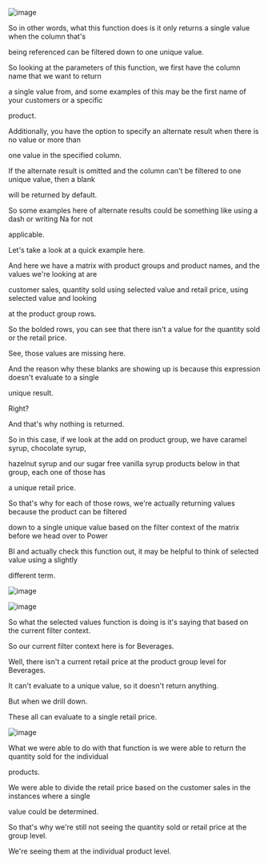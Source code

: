 
![image](https://github.com/liubovkyry/DAX/assets/118057504/27253bbf-3ada-4fa0-bd2c-1f37b351709a)


So in other words, what this function does is it only returns a single value when the column that's

being referenced can be filtered down to one unique value.

So looking at the parameters of this function, we first have the column name that we want to return

a single value from, and some examples of this may be the first name of your customers or a specific

product.

Additionally, you have the option to specify an alternate result when there is no value or more than

one value in the specified column.

If the alternate result is omitted and the column can't be filtered to one unique value, then a blank

will be returned by default.

So some examples here of alternate results could be something like using a dash or writing Na for not

applicable.

Let's take a look at a quick example here.

And here we have a matrix with product groups and product names, and the values we're looking at are

customer sales, quantity sold using selected value and retail price, using selected value and looking

at the product group rows.

So the bolded rows, you can see that there isn't a value for the quantity sold or the retail price.

See, those values are missing here.

And the reason why these blanks are showing up is because this expression doesn't evaluate to a single

unique result.

Right?

And that's why nothing is returned.

So in this case, if we look at the add on product group, we have caramel syrup, chocolate syrup,

hazelnut syrup and our sugar free vanilla syrup products below in that group, each one of those has

a unique retail price.

So that's why for each of those rows, we're actually returning values because the product can be filtered

down to a single unique value based on the filter context of the matrix before we head over to Power

BI and actually check this function out, it may be helpful to think of selected value using a slightly

different term.

![image](https://github.com/liubovkyry/DAX/assets/118057504/bec1f88a-b6ab-4e54-9025-cf0145dc8e82)

![image](https://github.com/liubovkyry/DAX/assets/118057504/bfdb8591-3da6-4728-8881-51dc5401ca84)

So what the selected values function is doing is it's saying that based on the current filter context.

So our current filter context here is for Beverages.


Well, there isn't a current retail price at the product group level for Beverages.

It can't evaluate to a unique value, so it doesn't return anything.

But when we drill down.

These all can evaluate to a single retail price.

![image](https://github.com/liubovkyry/DAX/assets/118057504/25bb580c-5518-42d6-b48e-69e4c65ba6d1)

What we were able to do with that function is we were able to return the quantity sold for the individual

products.


We were able to divide the retail price based on the customer sales in the instances where a single

value could be determined.


So that's why we're still not seeing the quantity sold or retail price at the group level.

We're seeing them at the individual product level.

